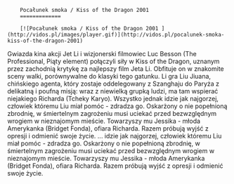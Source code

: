 
        Pocałunek smoka / Kiss of the Dragon 2001 
        =============
        
        [![Pocałunek smoka / Kiss of the Dragon 2001 ](http://vidos.pl/images/player.gif)](http://vidos.pl/pocalunek-smoka-kiss-of-the-dragon-2001)
        
        
 Gwiazda kina akcji Jet Li i wizjonerski filmowiec Luc Besson (The Professional, Piąty element) połączyli siły w Kiss of the Dragon, uznanym przez zachodnią krytykę za najlepszy film Jeta Li. Obfituje on w znakomite sceny walki, porównywalne do klasyki tego gatunku. Li gra Liu Jiuana, chińskiego agenta, który zostaje oddelegowany z Szanghaju do Paryża z delikatną i poufną misją: wraz z niewielką grupką ludzi, ma tam wspierać niejakiego Richarda (Tcheky Karyo). Wszystko jednak idzie jak najgorzej, człowiek któremu Liu miał pomóc - zdradza go. Oskarżony o nie popełnioną zbrodnię, w śmiertelnym zagrożeniu musi uciekać przed bezwzględnym wrogiem w nieznajomym mieście. Towarzyszy mu Jessika - młoda Amerykanka (Bridget Fonda), ofiara Richarda. Razem próbują wyjść z opresji i odmienić swoje życie.   ... idzie jak najgorzej, człowiek któremu Liu miał pomóc - zdradza go. Oskarżony o nie popełnioną zbrodnię, w śmiertelnym zagrożeniu musi uciekać przed bezwzględnym wrogiem w nieznajomym mieście. Towarzyszy mu Jessika - młoda Amerykanka (Bridget Fonda), ofiara Richarda. Razem próbują wyjść z opresji i odmienić swoje życie.
    